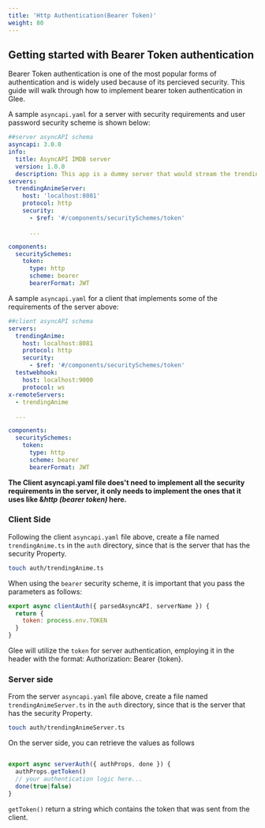 ```yaml
---
title: 'Http Authentication(Bearer Token)'
weight: 80
---
```


## Getting started with Bearer Token authentication

Bearer Token authentication is one of the most popular forms of authentication and is widely used because of its percieved security. This guide will walk through how to implement bearer token authentication in Glee.

A sample `asyncapi.yaml` for a server with security requirements and user password security scheme is shown below:

```yaml
##server asyncAPI schema
asyncapi: 3.0.0
info:
  title: AsyncAPI IMDB server
  version: 1.0.0
  description: This app is a dummy server that would stream the trending/upcoming anime.
servers:
  trendingAnimeServer:
    host: 'localhost:8081'
    protocol: http
    security:
      - $ref: '#/components/securitySchemes/token'

      ...

components:
  securitySchemes:
    token:
      type: http
      scheme: bearer
      bearerFormat: JWT

```

A sample `asyncapi.yaml` for a client that implements some of the requirements of the server above:

```yaml
##client asyncAPI schema
servers:
  trendingAnime:
    host: localhost:8081
    protocol: http
    security:
      - $ref: '#/components/securitySchemes/token'
  testwebhook:
    host: localhost:9000
    protocol: ws
x-remoteServers:
  - trendingAnime

  ...

components:
  securitySchemes:
    token:
      type: http
      scheme: bearer
      bearerFormat: JWT

```

**The Client asyncapi.yaml file does't need to implement all the security requirements in the server, it only needs to implement the ones that it uses like &*http (bearer token)* here.**

### Client Side

Following the client `asyncapi.yaml` file above, create a file named `trendingAnime.ts` in the `auth` directory, since that is the server that has the security Property. 

```bash
touch auth/trendingAnime.ts
```

When using the `bearer` security scheme, it is important that you pass the parameters as follows:

```js
export async clientAuth({ parsedAsyncAPI, serverName }) {
  return {
    token: process.env.TOKEN
  }
}
```

Glee will utilize the `token` for server authentication, employing it in the header with the format: Authorization: Bearer {token}.

### Server side

From the server `asyncapi.yaml` file above, create a file named `trendingAnimeServer.ts` in the `auth` directory, since that is the server that has the security Property. 

```bash
touch auth/trendingAnimeServer.ts
```

On the server side, you can retrieve the values as follows

```js

export async serverAuth({ authProps, done }) {
  authProps.getToken()
  // your authentication logic here...
  done(true|false)
}

```

`getToken()` return a string which contains the token that was sent from the client.



